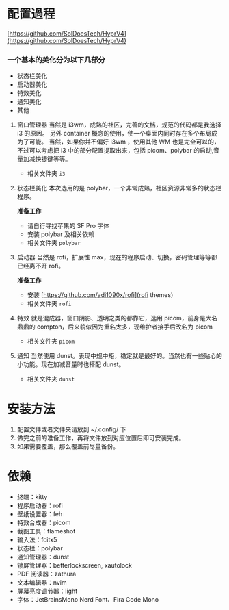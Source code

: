 # 配置過程

[https://github.com/SolDoesTech/HyprV4](https://github.com/SolDoesTech/HyprV4)

### 一个基本的美化分为以下几部分

- 状态栏美化
- 启动器美化
- 特效美化
- 通知美化
- 其他

1. 窗口管理器
   当然是 i3wm，成熟的社区，完善的文档，规范的代码都是我选择 i3 的原因。
   另外 container 概念的使用，使一个桌面内同时存在多个布局成为了可能。
   当然，如果你并不偏好 i3wm ，使用其他 WM 也是完全可以的，不过可以考虑把 i3 中的部分配置提取出来，包括 picom、polybar 的启动,音量加减快捷键等等。

   - 相关文件夹 `i3`

2. 状态栏美化
   本次选用的是 polybar，一个非常成熟，社区资源非常多的状态栏程序。

   **准备工作**

   - 请自行寻找苹果的 SF Pro 字体
   - 安装 polybar 及相关依赖
   - 相关文件夹 `polybar`

3. 启动器
   当然是 rofi，扩展性 max，现在的程序启动、切换，密码管理等等都已经离不开 rofi。

   **准备工作**

   - 安装 [https://github.com/adi1090x/rofi](rofi themes)
   - 相关文件夹 `rofi`

4. 特效
   就是混成器，窗口阴影、透明之类的都靠它，选用 picom，前身是大名鼎鼎的 compton，后来貌似因为重名太多，现维护者接手后改名为 picom

   - 相关文件夹 `picom`

5. 通知
   当然使用 dunst。表现中规中矩，稳定就是最好的。当然也有一些贴心的小功能。现在加减音量时也搭配 dunst。

   - 相关文件夹 `dunst`

# 安装方法

1. 配置文件或者文件夹请放到 ~/.config/ 下
2. 做完之前的准备工作，再将文件放到对应位置后即可安装完成。
3. 如果需要覆盖，那么覆盖前尽量备份。

# 依赖

- 终端：kitty
- 程序启动器：rofi
- 壁纸设置器：feh
- 特效合成器：picom
- 截图工具：flameshot
- 输入法：fcitx5
- 状态栏：polybar
- 通知管理器：dunst
- 锁屏管理器：betterlockscreen, xautolock
- PDF 阅读器：zathura
- 文本编辑器：nvim
- 屏幕亮度调节器：light
- 字体：JetBrainsMono Nerd Font、Fira Code Mono
